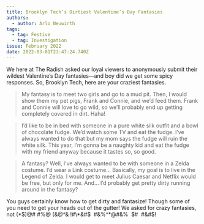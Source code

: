 ```yaml
---
title: Brooklyn Tech’s Dirtiest Valentine’s Day Fantasies
authors:
  - author: Arlo Neuwirth
tags:
  - tag: Festive
  - tag: Investigation
issue: February 2022
date: 2022-03-01T23:47:24.740Z
---
```

We here at The Radish asked our loyal viewers to anonymously submit their wildest Valentine’s Day fantasies—and boy did we get some spicy responses. So, Brooklyn Tech, here are your craziest fantasies.

> My fantasy is to meet two girls and go to a mud pit. Then, I would show them my pet pigs, Frank and Connie, and we’d feed them. Frank and Connie will love to go wild, so we’ll probably end up getting completely covered in dirt. Haha!



> I’d like to be in bed with someone in a pure white silk outfit and a bowl of chocolate fudge. We’d watch some TV and eat the fudge. I’ve always wanted to do that but my mom says the fudge will ruin the white silk. This year, I’m gonna be a naughty kid and eat the fudge with my friend anyway because it tastes so, so good.



> A fantasy? Well, I’ve always wanted to be with someone in a Zelda costume. I’d wear a Link costume… Basically, my goal is to live in the Legend of Zelda. I would get to meet Julius Caesar and Netflix would be free, but only for me. And… I’d probably get pretty dirty running around in the fantasy?

You guys certainly know how to get dirty and fantasize! Though some of you need to get your heads out of the gutter! We asked for crazy fantasies, not (\*$)@# #%@ (&@^& !#\*&#$  #&%^*@#&%  $#  #&#$!
